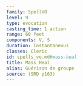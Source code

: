 ```yaml
---
family: SpellVO
level: 9
type: evocation
casting_time: 1 action
range: 60 feet
components: V, S
duration: Instantaneous
classes: Cleric
id: spells_vo.md#mass-heal
title: Mass Heal
alias: Guérison de groupe
source: (SRD p163)
---
```


